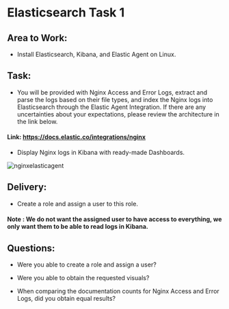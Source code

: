 # Elasticsearch Task 1 

## Area to Work:

- Install Elasticsearch, Kibana, and Elastic Agent on Linux.

## Task:

- You will be provided with Nginx Access and Error Logs, extract and parse the logs based on their file types, and index the Nginx logs into Elasticsearch through the Elastic Agent Integration. If there are any uncertainties about your expectations, please review the architecture in the link below.

#### Link: https://docs.elastic.co/integrations/nginx

- Display Nginx logs in Kibana with ready-made Dashboards.

![nginxelasticagent](https://github.com/SeyyidhanTaskin/Collecting-Logs-with-Elastic-Agent/assets/109666785/9c9403d4-88ee-45c2-b6d4-d04f65e68b95)

## Delivery:

- Create a role and assign a user to this role.

#### Note : We do not want the assigned user to have access to everything, we only want them to be able to read logs in Kibana.

## Questions:

- Were you able to create a role and assign a user?

- Were you able to obtain the requested visuals?

- When comparing the documentation counts for Nginx Access and Error Logs, did you obtain equal results?
